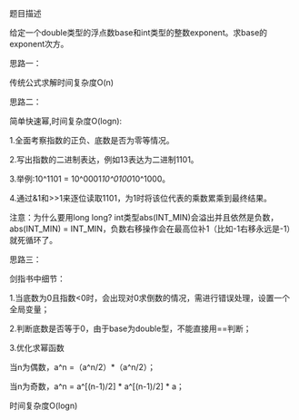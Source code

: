 题目描述

给定一个double类型的浮点数base和int类型的整数exponent。求base的exponent次方。

思路一：

传统公式求解时间复杂度O(n)

思路二：

简单快速幂,时间复杂度O(logn):

1.全面考察指数的正负、底数是否为零等情况。

2.写出指数的二进制表达，例如13表达为二进制1101。

3.举例:10^1101 = 10^0001*10^0100*10^1000。

4.通过&1和>>1来逐位读取1101，为1时将该位代表的乘数累乘到最终结果。

注意：为什么要用long long? int类型abs(INT_MIN)会溢出并且依然是负数，abs(INT_MIN) = INT_MIN，负数右移操作会在最高位补1（比如-1右移永远是-1）就死循环了。


思路三：

剑指书中细节：

1.当底数为0且指数<0时，会出现对0求倒数的情况，需进行错误处理，设置一个全局变量；

2.判断底数是否等于0，由于base为double型，不能直接用==判断；

3.优化求幂函数

当n为偶数，a^n =（a^n/2）*（a^n/2）；

当n为奇数，a^n = a^[(n-1)/2] * a^[(n-1)/2] * a；

时间复杂度O(logn)
